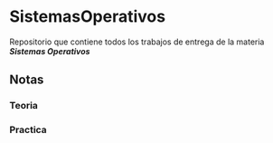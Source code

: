# SistemasOperativos

Repositorio que contiene todos los trabajos de entrega de la materia ***Sistemas Operativos***

## Notas

### Teoria 

### Practica 
